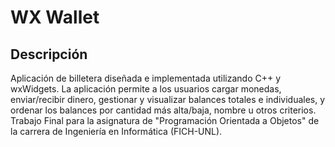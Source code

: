 # WX Wallet

## Descripción

Aplicación de billetera diseñada e implementada utilizando C++ y wxWidgets. La aplicación permite a los usuarios cargar monedas, enviar/recibir dinero, gestionar y visualizar balances totales e individuales, y ordenar los balances por cantidad más alta/baja, nombre u otros criterios. Trabajo Final para la asignatura de "Programación Orientada a Objetos" de la carrera de Ingeniería en Informática (FICH-UNL).
